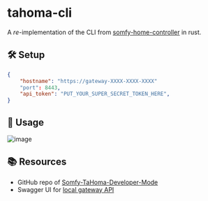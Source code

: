# tahoma-cli

A *re*-implementation of the CLI from [somfy-home-controller](https://github.com/coko7/somfy-home-controller) in rust.

## 🛠️ Setup

```json
{
    "hostname": "https://gateway-XXXX-XXXX-XXXX"
    "port": 8443,
    "api_token": "PUT_YOUR_SUPER_SECRET_TOKEN_HERE",
}
```

## 🐚 Usage

![image](https://github.com/user-attachments/assets/700a0ed5-9225-4114-8bc7-2f90e0d2e384)

## 📚 Resources

- GitHub repo of [Somfy-TaHoma-Developer-Mode](https://github.com/Somfy-Developer/Somfy-TaHoma-Developer-Mode)
- Swagger UI for [local gateway API](https://somfy-developer.github.io/Somfy-TaHoma-Developer-Mode/)
